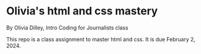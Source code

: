 # Olivia's html and css mastery

By Olivia Dilley, Intro Coding for Journalists class

This repo is a class assignment to master html and css. It is due February 2, 2024.
